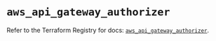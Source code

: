 # `aws_api_gateway_authorizer`

Refer to the Terraform Registry for docs: [`aws_api_gateway_authorizer`](https://registry.terraform.io/providers/hashicorp/aws/6.10.0/docs/resources/api_gateway_authorizer).
